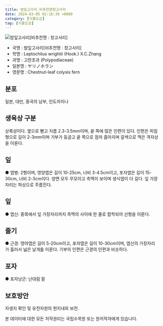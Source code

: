 ```yaml
---
title: 밤잎고사리_비추천명창고사리
date: 2024-03-05 02:16:39 +0800
category: [식물도감]
tag: [식물도감]
---
```




![밤잎고사리[비추천명 : 창고사리]](/fileUpload/plants/basic/Polypodiaceae/Colysis/4329/1_th2.JPG)
- 국명 : 밤잎고사리[비추천명 : 창고사리]
- 학명 : Leptochilus wrightii (Hook.) X.C.Zhang
- 과명 : 고란초과 (Polypodiaceae)
- 일본명 : ヤリノホラン
- 영문명 : Chestnut-leaf colysis fern


## 분포
일본, 대만, 중국의 남부, 인도차이나
## 생육상 구분
상록성이다. 옆으로 뻗고 지름 2.3-3.5mm이며, 끝 쪽에 많은 인편이 있다. 인편은 피침형으로 길이 2-3mm이며 기부가 둥글고 끝 쪽으로 점차 좁아지며 갈색으로 맥은 격자상을 이룬다. 
## 잎
● 엽병: 2형이며, 영양엽은 길이 10-25cm, 너비 3-4.5cm이고, 포자엽은 길이 15-30cm, 너비 2-3cm이다. 양면 모두 무모이고 측맥이 보이며 생식엽이 더 길다. 잎 가장자리는 파상으로 주름진다. 
## 잎
● 엽신: 중륵에서 잎 가장자리까지 측맥의 사이에 한 줄로 합착되어 선형을 이룬다. 
## 줄기
● 근경: 영야엽은 길이 5-20cm이고, 포자엽은 길이 10-30cm이며, 엽신의 가장자리가 흘러서 넓은 날개를 이룬다. 기부의 인편은 근경의 인편과 비슷하다. 
## 포자
● 포자낭군: 난대림 밑 
## 보호방안
자생지 확인 및 유전자원의 현지내외 보전.






본 데이터에 대한 모든 저작권리는 국립수목원 또는 원저작자에게 있습니다.
